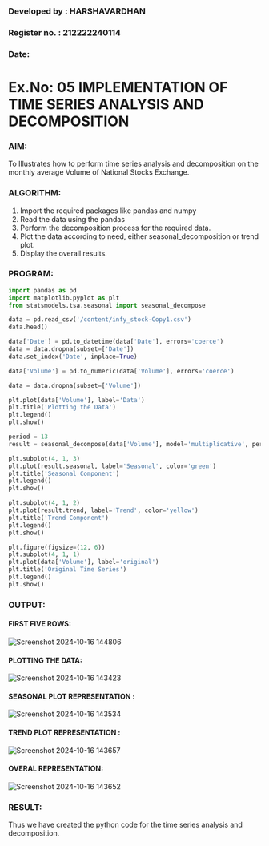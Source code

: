 ### Developed by : HARSHAVARDHAN
### Register no. : 212222240114
### Date: 
# Ex.No: 05  IMPLEMENTATION OF TIME SERIES ANALYSIS AND DECOMPOSITION



### AIM:
To Illustrates how to perform time series analysis and decomposition on the monthly average Volume of National Stocks Exchange.

### ALGORITHM:
1. Import the required packages like pandas and numpy
2. Read the data using the pandas
3. Perform the decomposition process for the required data.
4. Plot the data according to need, either seasonal_decomposition or trend plot.
5. Display the overall results.

### PROGRAM:

```python
import pandas as pd
import matplotlib.pyplot as plt
from statsmodels.tsa.seasonal import seasonal_decompose

data = pd.read_csv('/content/infy_stock-Copy1.csv')
data.head()

data['Date'] = pd.to_datetime(data['Date'], errors='coerce')
data = data.dropna(subset=['Date'])
data.set_index('Date', inplace=True)

data['Volume'] = pd.to_numeric(data['Volume'], errors='coerce')

data = data.dropna(subset=['Volume'])

plt.plot(data['Volume'], label='Data')
plt.title('Plotting the Data')
plt.legend()
plt.show()

period = 13
result = seasonal_decompose(data['Volume'], model='multiplicative', period=period)

plt.subplot(4, 1, 3)
plt.plot(result.seasonal, label='Seasonal', color='green')
plt.title('Seasonal Component')
plt.legend()
plt.show()

plt.subplot(4, 1, 2)
plt.plot(result.trend, label='Trend', color='yellow')
plt.title('Trend Component')
plt.legend()
plt.show()

plt.figure(figsize=(12, 6))
plt.subplot(4, 1, 1)
plt.plot(data['Volume'], label='original')
plt.title('Original Time Series')
plt.legend()
plt.show()

```















### OUTPUT:

#### FIRST FIVE ROWS:

![Screenshot 2024-10-16 144806](https://github.com/user-attachments/assets/fd3fb4ef-321c-4391-86de-d6bda997ed2a)





#### PLOTTING THE DATA:
![Screenshot 2024-10-16 143423](https://github.com/user-attachments/assets/e2ce2945-b82c-441f-a5bd-7377b125bcfa)



#### SEASONAL PLOT REPRESENTATION :

![Screenshot 2024-10-16 143534](https://github.com/user-attachments/assets/b93fd138-5f15-41ee-9daf-4d571f0b91e6)





#### TREND PLOT REPRESENTATION :
![Screenshot 2024-10-16 143657](https://github.com/user-attachments/assets/2e0f5dc2-5ac8-4363-becb-df30594b7a58)




#### OVERAL REPRESENTATION:
![Screenshot 2024-10-16 143652](https://github.com/user-attachments/assets/3183f1dc-9818-435c-b436-4f71172b43d7)



### RESULT:
Thus we have created the python code for the time series analysis and decomposition.
